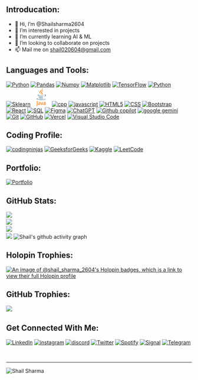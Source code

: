 ## Introducation:

- 👋 Hi, I’m @Shailsharma2604
- 👀 I’m interested in projects
- 🌱 I’m currently learning AI & ML
- 💞️ I’m looking to collaborate on projects
- 📫 Mail me on shail020604@gmail.com

## Languages and Tools:

[<img alt="Python" src="https://img.shields.io/badge/Python-FFD43B?style=for-the-badge&logo=python&logoColor=blue" />][Python]
[<img alt="Pandas"  src="https://img.shields.io/badge/Pandas-2C2D72?style=for-the-badge&logo=pandas&logoColor=white" />][Pandas]
[<img alt="Numpy" src="https://img.shields.io/badge/Numpy-777BB4?style=for-the-badge&logo=numpy&logoColor=white" />][Numpy]
[<img alt="Matplotlib" src="https://img.shields.io/badge/Matplotlib-%23ffffff.svg?style=for-the-badge&logo=Matplotlib&logoColor=black" />][Matplotlib]
[<img alt="TensorFlow" src="https://img.shields.io/badge/TensorFlow-FF6F00?style=for-the-badge&logo=TensorFlow&logoColor=white" />][TensorFlow]
[<img alt="Python" src="https://img.shields.io/badge/Flask-000000?style=for-the-badge&logo=flask&logoColor=white" />][Flask]
[<img alt="Sklearn" src="https://img.shields.io/badge/scikit_learn-F7931E?style=for-the-badge&logo=scikit-learn&logoColor=white" />][scikit-learn]
[<img alt="Java" width="50 px" src="https://raw.githubusercontent.com/github/explore/80688e429a7d4ef2fca1e82350fe8e3517d3494d/topics/java/java.png" />][Java]
[<img alt="cpp" src="https://img.shields.io/badge/C%2B%2B-00599C?style=for-the-badge&logo=c%2B%2B&logoColor=white" />][cpp]
[<img alt="javascript" src="https://img.shields.io/badge/JavaScript-323330?style=for-the-badge&logo=javascript&logoColor=F7DF1E" />][javascript]
[<img alt="HTML5"  src="https://img.shields.io/badge/HTML5-E34F26?style=for-the-badge&logo=html5&logoColor=white" />][HTML5]
[<img alt="CSS" src="https://img.shields.io/badge/CSS3-1572B6?style=for-the-badge&logo=css3&logoColor=white" />][CSS]
[<img alt="Bootstrap" src="https://img.shields.io/badge/Bootstrap-563D7C?style=for-the-badge&logo=bootstrap&logoColor=white" />][Bootstrap]
[<img alt="React" src="https://img.shields.io/badge/React-20232A?style=for-the-badge&logo=react&logoColor=61DAFB" />][React]
[<img alt="SQL" src="https://img.shields.io/badge/Sqlite-003B57?style=for-the-badge&logo=sqlite&logoColor=white" />][sql]
[<img alt="Figma" src="https://img.shields.io/badge/Figma-F24E1E?style=for-the-badge&logo=figma&logoColor=white" />][Figma]
[<img alt="ChatGPT" src="https://img.shields.io/badge/ChatGPT-74aa9c?style=for-the-badge&logo=openai&logoColor=white" />][ChatGPT]
[<img alt="Github copilot" src="https://img.shields.io/badge/github%20copilot-000000?style=for-the-badge&logo=githubcopilot&logoColor=white0" />][github copilot]
[<img alt="google gemini" src="https://img.shields.io/badge/Google%20Gemini-8E75B2?style=for-the-badge&logo=googlegemini&logoColor=white" />][google gemini]
[<img alt="Git" src="https://img.shields.io/badge/GIT-E44C30?style=for-the-badge&logo=git&logoColor=white" />][Git]
[<img alt="GitHub" src="https://img.shields.io/badge/GitHub-100000?style=for-the-badge&logo=github&logoColor=white" />][GitHub]
[<img alt="Vercel" src="https://img.shields.io/badge/Vercel-000000?style=for-the-badge&logo=vercel&logoColor=white" />][Vercel]
[<img alt="Visual Studio Code" src="https://img.shields.io/badge/VSCode-0078D4?style=for-the-badge&logo=visual%20studio%20code&logoColor=white" />][Visual Studio Code]


## Coding Profile:

<a href="https://www.naukri.com/code360/profile/a6457ca1-4e92-4209-ab7a-91e8f39c7269">![codingninjas](https://img.shields.io/badge/coding%20ninjas-DD6620?style=for-the-badge&logo=codingninjas&logoColor=white)<a/>
<a href="https://www.geeksforgeeks.org/user/shailsharma/">![GeeksforGeeks](https://img.shields.io/badge/GeeksforGeeks-298D46?style=for-the-badge&logo=geeksforgeeks&logoColor=white)<a/>
<a href="https://www.kaggle.com/shail2604">![Kaggle](https://img.shields.io/badge/Kaggle-035a7d?style=for-the-badge&logo=kaggle&logoColor=white)</a>
<a href="https://leetcode.com/u/shail020604/">![LeetCode](https://img.shields.io/badge/-LeetCode-FFA116?style=for-the-badge&logo=LeetCode&logoColor=black)</a>

## Portfolio:

<a href="https://vabisheks.my.canva.site/shail-data-analytics-protfolio">![Portfolio](https://img.shields.io/badge/Portfolio-255E63?style=for-the-badge&logo=About.me&logoColor=white)</a>

## GitHub Stats:
![](https://github-readme-stats.vercel.app/api?username=Shailsharma2604&theme=radical&hide_border=true&include_all_commits=true&count_private=true)<br/>
![](https://github-readme-streak-stats.herokuapp.com?user=Shailsharma2604&theme=radical&hide_border=true)<br/>
![](https://github-readme-stats.vercel.app/api/top-langs/?username=Shailsharma2604&theme=radical&hide_border=true&include_all_commits=true&count_private=true&layout=compact)<br/>
![](https://stats.quine.sh/Shailsharma2604/github?theme=dark)
![Shail's github activity graph](https://github-readme-activity-graph.vercel.app/graph?username=Shailsharma2604&theme=react-dark)

## Holopin Trophies:

[![An image of @shail_sharma_2604's Holopin badges, which is a link to view their full Holopin profile](https://holopin.me/shail_sharma_2604)](https://holopin.io/@shail_sharma_2604)

## GitHub Trophies:
![](https://github-profile-trophy.vercel.app/?username=Shailsharma2604&theme=radical&no-frame=true&no-bg=true&margin-w=4)

## Get Connected With Me:

<a href="https://www.linkedin.com/in/shail-sharma-607175250/">![LinkedIn](https://img.shields.io/badge/linkedin-%230077B5.svg?style=for-the-badge&logo=linkedin&logoColor=white)<a/>
<a href="https://www.instagram.com/shail_sharma_2604/">![instagram](https://img.shields.io/badge/Instagram-%23E4405F.svg?style=for-the-badge&logo=Instagram&logoColor=white)<a/>
<a href="https://discord.com/users/826749398645604352">![discord](https://img.shields.io/badge/Discord-%235865F2.svg?style=for-the-badge&logo=discord&logoColor=white)<a/>
<a href="https://twitter.com/shail020604">![Twitter](https://img.shields.io/badge/Twitter-1DA1F2?style=for-the-badge&logo=twitter&logoColor=white)<a/>
<a href="https://open.spotify.com/user/31aj3pfkjgfocnwidnhs5hepcrfe?si=7lMZtkM2QK6YxtP1QQUJpg">![Spotify](https://img.shields.io/badge/Spotify-1ED760?&style=for-the-badge&logo=spotify&logoColor=white)</a>
<a href="https://signal.me/#eu/k97H4FglQMDmaATj3ZgwkIJnDmeUDN4hI3L5gWp06gwYQMHyaCNBhb0SnHLzuuiQ">![Signal](https://img.shields.io/badge/Signal-3A76F0?style=for-the-badge&logo=signal&logoColor=white)</a>
<a href="https://t.me/Shailsharma2604">![Telegram](https://img.shields.io/badge/Telegram-2CA5E0?style=for-the-badge&logo=telegram&logoColor=white)<a/>

[Visual Studio Code]: https://code.visualstudio.com/download
[Git]: https://git-scm.com/downloads
[Github]: https://desktop.github.com/
[Python]: https://www.python.org/downloads/
[HTML5]: https://en.wikipedia.org/wiki/HTML
[CSS]: https://en.wikipedia.org/wiki/CSS
[javascript]: https://en.wikipedia.org/wiki/JavaScript
[twitch]: https://www.twitch.tv/ig_frostxd
[cpp]: https://sourceforge.net/projects/orwelldevcpp/
[sql]: https://dev.mysql.com/doc/
[docker]: https://docs.docker.com
[Numpy]: https://numpy.org/doc/
[Pandas]: https://pandas.pydata.org/docs/
[Java]: https://docs.oracle.com/en/java/
[Bootstrap]: https://getbootstrap.com
[Flask]: https://flask.palletsprojects.com/en/3.0.x/
[Matplotlib]: https://matplotlib.org
[scikit-learn]: https://scikit-learn.org/stable/
[ChatGPT]: https://chatgpt.com/
[google gemini]: https://gemini.google.com/
[github copilot]: https://github.com/features/copilot
[TensorFlow]: https://www.tensorflow.org/
[Vercel]: https://vercel.com/
[Figma]: https://www.figma.com/
[React]: https://react.dev/
<br />

---

<p align="left"> <img src="https://komarev.com/ghpvc/?username=Shailsharma2604&label=Profile%20views&color=0e75b6&style=flat" alt="Shail Sharma" /> </p>
